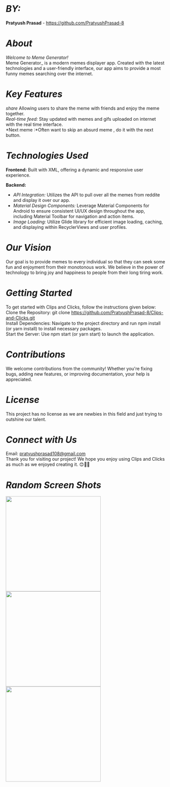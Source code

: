 # *BY:*  
**Pratyush Prasad** - https://github.com/PratyushPrasad-8  

# *About*  
_Welcome to Meme Generator!_  
Meme Generator_ is a modern memes displayer app. Created with the latest technologies and a user-friendly interface, our app aims to provide a most funny memes searching over the internet.

# *Key Features*  
*share* Allowing users to share the meme with friends and enjoy the meme together.  
*Real-time feed:* Stay updated with memes and gifs uploaded on internet with the real time interface.  
*Next meme :*Often want to skip an absurd meme , do it with the next button.  

# *Technologies Used*  
**Frontend:** Built with XML, offering a dynamic and responsive user experience.


**Backend:**  
- *API Integration:* Utilizes the API to pull over all the memes from reddite and display it over our app.
- *Material Design Components:* Leverage Material Components for Android to ensure consistent UI/UX design throughout the app, including Material Toolbar for navigation and action items.
- *Image Loading:* Utilize Glide library for efficient image loading, caching, and displaying within RecyclerViews and user profiles.

# *Our Vision* 
Our goal is to provide memes to every individual so that they can seek some fun and enjoyment from their monotonous work. We believe in the power of technology to bring joy and happiness to people from their long tiring work.

# *Getting Started*  
To get started with Clips and Clicks, follow the instructions given below:  
Clone the Repository: git clone https://github.com/PratyushPrasad-8/Clips-and-Clicks.git  
Install Dependencies: Navigate to the project directory and run npm install (or yarn install) to install necessary packages.  
Start the Server: Use npm start (or yarn start) to launch the application.


# *Contributions*  
We welcome contributions from the community! Whether you're fixing bugs, adding new features, or improving documentation, your help is appreciated.

# *License*  
This project has no license as we are newbies in this field and just trying to outshine our talent.

# *Connect with Us*  
Email: pratyushprasad108@gmail.com  
Thank you for visiting our project! We hope you enjoy using Clips and Clicks as much as we enjoyed creating it.
😊🫰🔆

# *Random Screen Shots*
<img src="https://github.com/PratyushPrasad-8/Meme_Generator/assets/154315809/01f052c1-30e1-401a-97c9-6e24e6b6479d" height=300>
<img src="https://github.com/PratyushPrasad-8/Meme_Generator/assets/154315809/a5fbb86f-1324-4070-9f1f-de3174d87453" height=300>
<img src="https://github.com/PratyushPrasad-8/Meme_Generator/assets/154315809/736d9c2a-74c5-47df-a9fe-7b6d462bbbda" height=300>
<br>
<br>
<br>






